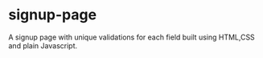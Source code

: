 # signup-page
A signup page with unique validations for each field built using HTML,CSS and plain Javascript.
